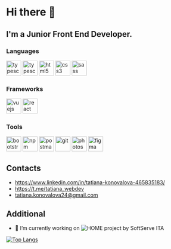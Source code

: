 # Hi there 👋

## I'm a Junior Front End Developer. 

### Languages
<img src="https://cdn.icon-icons.com/icons2/2108/PNG/512/javascript_icon_130900.png" alt="typescript" width="40" height="40"/>
<img src="https://image.flaticon.com/icons/png/512/919/919832.png" alt="typescript" width="40" height="40"/>
<img src="https://cdn2.iconfinder.com/data/icons/social-icon-3/512/social_style_3_html5-512.png" alt="html5" width="40" height="40"/>
<img src="https://cdn2.iconfinder.com/data/icons/social-icon-3/512/social_style_3_css3-512.png" alt="css3" width="40" height="40"/>
<img src="https://cdn3.iconfinder.com/data/icons/logos-and-brands-adobe/512/288_Sass-512.png" alt="sass" width="40" height="40"/>

### Frameworks
<img src="https://www.vectorlogo.zone/logos/vuejs/vuejs-icon.svg" alt="vuejs" width="40" height="40"/>
<img src="https://cdn.icon-icons.com/icons2/2415/PNG/512/react_original_logo_icon_146374.png" alt="react" width="40" height="40"/>

### Tools
<img src="https://www.vectorlogo.zone/logos/getbootstrap/getbootstrap-icon.svg" alt="bootstrap" width="40" height="40"/>
<img src="https://www.vectorlogo.zone/logos/npmjs/npmjs-tile.svg" alt="npm" width="40" height="40"/>
<img src="https://www.vectorlogo.zone/logos/getpostman/getpostman-icon.svg" alt="postman" width="40" height="40"/>
<img src="https://www.vectorlogo.zone/logos/git-scm/git-scm-icon.svg" alt="git" width="40" height="40"/>
<img src="https://cdn1.iconfinder.com/data/icons/flurry-for-creative-suite/512/photoshop2.png" alt="photoshop" width="40" height="40"/>
<img src="https://www.vectorlogo.zone/logos/figma/figma-icon.svg" alt="figma" width="40" height="40"/>

## Contacts
 * https://www.linkedin.com/in/tatiana-konovalova-465835183/
 * https://t.me/tatiana_webdev
 * tatiana.konovalova24@gmail.com

## Additional
- 🔭 I’m currently working on ![HOME project by SoftServe ITA](https://github.com/ita-social-projects/Home-UI) 

[![Top Langs](https://github-readme-stats.vercel.app/api/top-langs/?username=tatianaKonovalova&layout=compact&show_icons=true&theme=dark)](https://github.com/anuraghazra/github-readme-stats)
